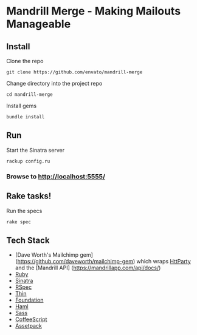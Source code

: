 Mandrill Merge - Making Mailouts Manageable
============================


Install
-------

Clone the repo  
```
git clone https://github.com/envato/mandrill-merge
```

Change directory into the project repo  
```
cd mandrill-merge
```

Install gems  
```
bundle install
```

Run
---

Start the Sinatra server  
```
rackup config.ru
```
### Browse to [http://localhost:5555/](http://localhost:5555/)

Rake tasks!
-----------

Run the specs  
```
rake spec
```

Tech Stack
-------

* [Dave Worth's Mailchimp gem] (https://github.com/daveworth/mailchimp-gem) which wraps [HttParty](https://github.com/jnunemaker/httparty) and the [Mandrill API] (https://mandrillapp.com/api/docs/)
* [Ruby](http://www.ruby-doc.org/core-2.1.2/)
* [Sinatra](http://www.sinatrarb.com/)
* [RSpec](https://www.relishapp.com/rspec/rspec-core/v/2-99/docs/)
* [Thin](http://code.macournoyer.com/thin/)
* [Foundation](http://foundation.zurb.com/)
* [Haml](http://haml.info/)
* [Sass](http://sass-lang.com/)
* [CoffeeScript](http://coffeescript.org/)
* [Assetpack](https://github.com/rstacruz/sinatra-assetpack)


